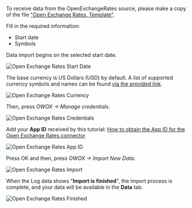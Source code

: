 To receive data from the OpenExchangeRates source, please make a copy of the file ["Open Exchange Rates. Template"](https://docs.google.com/spreadsheets/d/1rvjCh_aGAcYgZRPzrePhkginVH6pJ5GoyN51z5HJD_I/copy). 

Fill in the required information:

- Start date
- Symbols

Data import begins on the selected start date. 

![Open Exchange Rates Start Date](res/openrates_date.png)

The base currency is US Dollars (USD) by default. A list of supported currency symbols and names can be found [via the provided link](https://docs.openexchangerates.org/reference/supported-currencies).

![Open Exchange Rates Currency](res/openrates_currency.png)

Then, press *OWOX -> Manage credentials*. 

![Open Exchange Rates Credentials](res/openrates_credentials.png)

Add your **App ID** received by this tutorial: [How to obtain the App ID for the Open Exchange Rates connector](CREDENTIALS.md)

![Open Exchange Rates App ID](res/openrates_appid.png)

Press OK and then, press *OWOX -> Import New Data*.

![Open Exchange Rates Import](res/openrates_import.png)

When the Log data shows "**Import is finished**", the import process is complete, and your data will be available in the **Data** tab.

![Open Exchange Rates Finished](res/openrates_finished.png)